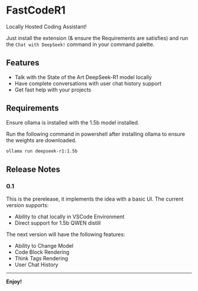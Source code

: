 # FastCodeR1

Locally Hosted Coding Assistant!

Just install the extension (& ensure the Requirements are satisfies) and run the `Chat with DeepSeek!` command in your command palette.

## Features

- Talk with the State of the Art DeepSeek-R1 model locally
- Have complete conversations with user chat history support
- Get fast help with your projects

## Requirements

Ensure ollama is installed with the 1.5b model installed.

Run the following command in powershell after installing ollama to ensure the weights are downloaded.
```bash
ollama run deepseek-r1:1.5b  
```

## Release Notes

### 0.1
This is the prerelease, it implements the idea with a basic UI.
The current version supports:
- Ability to chat locally in VSCode Environment
- Direct support for 1.5b QWEN distill

The next version will have the following features:
- Ability to Change Model
- Code Block Rendering
- Think Tags Rendering
- User Chat History

---

**Enjoy!**